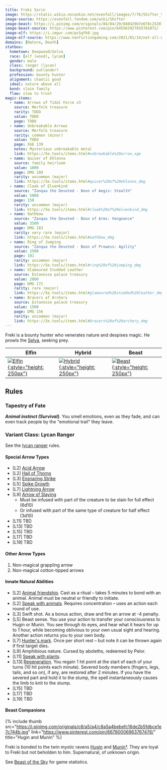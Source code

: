 ```yaml
---
title: Freki Sarin
image: https://static.wikia.nocookie.net/evenfall/images/7/76/Shifter_%282%29.jpg
image-source: https://evenfall.fandom.com/wiki/Shifter
image-beast: https://i.pinimg.com/originals/84/84/29/848429b7e078c252073beb4511d79b8d.png
image-beast-source: https://www.pinterest.com/pin/645562927835781072/
image-elf: https://i.imgur.com/psSqYk0.jpg
image-elf-source: https://www.nonfictiongaming.com/2021/01/14/not-all-who-wander-are-lost-a-rangers-guide/
domains: [Nature, Death]
statbox:
  hometown: Deepwood/Selva
  race: [elf (wood), lycan]
  gender: male
  class: ranger (lycan)
  background: outlander?
  profession: bounty hunter
  alignment: chaotic good
  ideal: nature above all
  bond: slain family
  flaw: slow to trust
magic-items:
  - name: Arrows of Tidal Force x3
    source: Merfolk treasure
    rarity: TODO
    value: TODO
    page: TODO
  - name: Unbreakable Arrows
    source: Merfolk treasure
    rarity: common (minor)
    value: TODO
    page: XGE 139
    notes: Mysterious unbreakable metal
    link: https://5e.tools/items.html#unbreakable%20arrow_xge
  - name: Quiver of Ehlonna
    source: family heirloom
    value: 1000
    page: DMG 189
    rarity: uncommon (major)
    link: https://5e.tools/items.html#quiver%20of%20ehlonna_dmg
  - name: Cloak of Elvenkind
    source: "Zanqaa the Devoted - Boon of Aegis: Stealth"
    value: 5000
    page: 158
    rarity: uncommon (major)
    link: https://5e.tools/items.html#cloak%20of%20elvenkind_dmg
  - name: Oathbow
    source: "Zanqaa the Devoted - Boon of Arms: Vengeance"
    value: 3500
    page: DMG 183
    rarity: very rare (major)
    link: https://5e.tools/items.html#oathbow_dmg
  - name: Ring of Jumping
    source: "Zanqaa the Devoted - Boon of Prowess: Agility"
    value: 2500
    page: 191
    rarity: uncommon (major)
    link: https://5e.tools/items.html#ring%20of%20jumping_dmg
  - name: Glamoured Studded Leather
    source: Estanesse palace treasury
    value: 2000
    page: DMG 172
    rarity: rare (major)
    link: https://5e.tools/items.html#glamoured%20studded%20leather_dmg
  - name: Bracers of Archery
    source: Estanesse palace treasury
    value: 1500
    page: DMG 156
    rarity: uncommon (major)
    link: https://5e.tools/items.html#bracers%20of%20archery_dmg
---
```


Freki is a bounty hunter who venerates nature and despises magic. He prowls the [Selva](../locales/selva), seeking prey.

| Elfin | Hybrid | Beast |
|-------|--------|-------|
| [![Elfin](https://i.pinimg.com/originals/bf/6c/32/bf6c32901d1a100a8f1d2b47068dae67.jpg){:style="height: 250px"}](https://www.pinterest.com/pin/545498573597388522/) | [![Hybrid](https://static.wikia.nocookie.net/evenfall/images/7/76/Shifter_%282%29.jpg){:style="height: 250px"}](https://evenfall.fandom.com/wiki/Shifter) | [![Beast](https://i.pinimg.com/originals/84/84/29/848429b7e078c252073beb4511d79b8d.png){:style="height: 250px"}](https://www.pinterest.com/pin/645562927835781072/) |

## Rules

### Tapestry of Fate

***Animal instinct (Survival).*** You smell emotions, even as they fade, and can even track people by the "emotional trail" they leave.

### Variant Class: Lycan Ranger

See the [lycan ranger](../rules/lycan-ranger) rules.

#### Special Arrow Types

* \[L2\] [Acid Arrow](https://5e.tools/spells.html#melf%27s%20acid%20arrow_phb)
* \[L2\] [Hail of Thorns](https://5e.tools/spells.html#hail%20of%20thorns_phb)
* \[L3\] [Ensnaring Strike](https://5e.tools/spells.html#ensnaring%20strike_phb)
* \[L5\] [Spike Growth](https://5e.tools/spells.html#spike%20growth_phb)
* \[L7\] [Lightning Arrow](https://5e.tools/spells.html#lightning%20arrow_phb)
* \[L9\] [Arrow of Slaying](https://5e.tools/items.html#arrow%20of%20slaying%20%28*%29_dmg)
  * Must be infused with part of the creature to be slain for full effect (6d10)
  * Or infused with part of the same type of creature for half effect (3d10)
* \[L11\] TBD
* \[L13\] TBD
* \[L15\] TBD
* \[L17\] TBD
* \[L19\] TBD

#### Other Arrow Types

1. Non-magical grappling arrow
2. Non-magical cotton-tipped arrows

#### Innate Natural Abilities

* \[L2\] [Animal friendship](https://5e.tools/spells.html#animal%20friendship_phb). Cast as a ritual – takes 5 minutes to bond with an animal. Animal must be neutral or friendly to initiate.
* \[L2\] [Speak with animals](https://5e.tools/spells.html#speak%20with%20animals_phb). Requires concentration – uses an action each round of use.
* \[L3\] Swift shot. As a bonus action, draw and fire an arrow at -4 penalty.
* \[L5\] Beast sense. You use your action to transfer your consciousness to Hugin or Munin. You see through its eyes, and hear what it hears for up to 1 hour, while becoming oblivious to your own usual sight and hearing. Another action returns you to your own body.
* \[L7\] [Hunter's mark](https://5e.tools/spells.html#hunter's%20mark_phb). Once per short rest – but note it can be thrown again if first target dies.
* \[L9\] Amphibious nature. Cursed by aboleths, redeemed by Pelor.
* \[L11\] [Speak with plants](https://5e.tools/spells.html#speak%20with%20plants_phb).
* \[L13\] [Regeneration](https://5e.tools/spells.html#regenerate_phb). You regain 1 hit point at the start of each of your turns (10 hit points each minute). Severed body members (fingers, legs, tails, and so on), if any, are restored after 2 minutes. If you have the severed part and hold it to the stump, the spell instantaneously causes the limb to knit to the stump.
* \[L15\] TBD
* \[L17\] TBD
* \[L19\] TBD

#### Beast Companions

{% include thumb
src="https://i.pinimg.com/originals/c8/a5/a4/c8a5a4bebefc16de2b5fdbce1e7c744b.jpg"
link="https://www.pinterest.com/pin/66780006963767476/"
title="Hugin and Munin"
%}

Freki is bonded to the twin mystic ravens [Hugin](hugin) and [Munin](munin)[*](https://en.wikipedia.org/wiki/Huginn_and_Muninn). They are loyal to Freki but not beholden to him. Supernatural, of unknown origin.

See [Beast of the Sky](https://5e.tools/bestiary.html#beast%20of%20the%20sky_tce) for game statistics.
